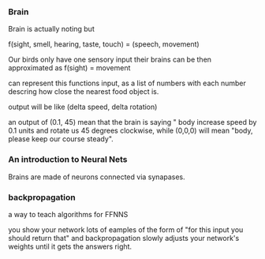 ### Brain

Brain is actually noting but

f(sight, smell, hearing, taste, touch) = (speech, movement)

Our birds only have one sensory input their brains can be then approximated as f(sight) = movement

can represent this functions input, as a list of numbers with each number descring how close the nearest food object is.

output will be like (delta speed, delta rotation)

an output of (0.1, 45) mean that the brain is saying " body increase speed by 0.1 units and rotate us 45 degrees clockwise, while (0,0,0) will mean "body, please keep our course steady".


### An introduction to Neural Nets

Brains are made of neurons connected via synapases.



### backpropagation

a way to teach algorithms for FFNNS

you show your network lots of eamples of the form of "for this input you should return that" and backpropagation slowly adjusts your network's weights until it gets the answers right.

